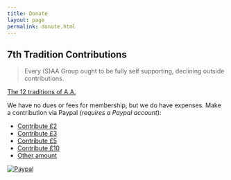 ```yaml
---
title: Donate
layout: page
permalink: donate.html
---
```


## 7th Tradition Contributions

> Every (S)AA Group ought to be fully self supporting, declining outside contributions.

[The 12 traditions of A.A.][7thtrad]

We have no dues or fees for membership, but we do have expenses.
Make a contribution via Paypal (_requires a Paypal account_):

* [Contribute £2](https://www.paypal.com/paypalme/MKFellowship/2.00)
* [Contribute £3](https://www.paypal.com/paypalme/MKFellowship/3.00)
* [Contribute £5](https://www.paypal.com/paypalme/MKFellowship/5.00)
* [Contribute £10](https://www.paypal.com/paypalme/MKFellowship/10.00)
* [Other amount](https://www.paypal.com/paypalme/MKFellowship/)

[![Paypal][paypal-logo]][paypal]

[paypal]: https://www.paypal.com
[paypal-logo]: https://upload.wikimedia.org/wikipedia/commons/b/b5/PayPal.svg
[7thtrad]: https://www.alcoholics-anonymous.org.uk/About-AA/AA-Traditions
  "The Twelve Traditions of Alcoholics Anonymous"

<!--

<form action="https://www.paypal.com/cgi-bin/webscr" method="post">

    <!-- Identify your business so that you can collect the payments. -//->
    <input type="hidden" name="business"
        value="Mkfellowship">

    <!-- Specify a Donate button. -//->
    <input type="hidden" name="cmd" value="_donations">

    <!-- Specify details about the contribution -//->
    <input type="hidden" name="item_name" value="MK SAA">
    <input type="hidden" name="item_number" value="7th Tradition contributions for our MK 12 Step Group">
    <input type="hidden" name="currency_code" value="GBP">

    <!-- Display the payment button. -//->
    <p><button type="submit">Contribute</button>
    <!--
    <input type="image" name="submit"
    src="https://www.paypalobjects.com/en_US/i/btn/btn_donate_LG.gif"
    alt="Donate">
    <img alt="" width="1" height="1"
    src="https://www.paypalobjects.com/en_US/i/scr/pixel.gif" >
    -//->
</form>
-->
